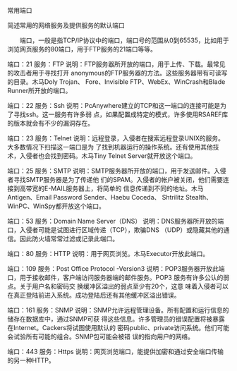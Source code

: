 常用端口


简述常用的网络服务及提供服务的默认端口


　　端口，一般是指TCP/IP协议中的端口，端口号的范围从0到65535，比如用于浏览网页服务的80端口，用于FTP服务的21端口等等。

端口：21
服务：FTP
说明：FTP服务器所开放的端口，用于上传、下载。最常见的攻击者用于寻找打开
anonymous的FTP服务器的方法。这些服务器带有可读写的目录。木马Doly Trojan、
Fore、Invisible FTP、WebEx、WinCrash和Blade Runner所开放的端口。

端口：22
服务：Ssh
说明：PcAnywhere建立的TCP和这一端口的连接可能是为了寻找ssh。这一服务有许多弱
点，如果配置成特定的模式，许多使用RSAREF库的版本就会有不少的漏洞存在。

端口：23
服务：Telnet
说明：远程登录，入侵者在搜索远程登录UNIX的服务。大多数情况下扫描这一端口是为
了找到机器运行的操作系统。还有使用其他技术，入侵者也会找到密码。木马Tiny
Telnet Server就开放这个端口。

端口：25
服务：SMTP
说明：SMTP服务器所开放的端口，用于发送邮件。入侵者寻找SMTP服务器是为了传递他
们的SPAM。入侵者的帐户被关闭，他们需要连接到高带宽的E-MAIL服务器上，将简单的
信息传递到不同的地址。木马Antigen、Email Password Sender、Haebu Coceda、
Shtrilitz Stealth、WinPC、WinSpy都开放这个端口。


端口：53
服务：Domain Name Server（DNS）
说明：DNS服务器所开放的端口，入侵者可能是试图进行区域传递（TCP），欺骗DNS
（UDP）或隐藏其他的通信。因此防火墙常常过滤或记录此端口。

端口：80
服务：HTTP
说明：用于网页浏览。木马Executor开放此端口。

端口：109
服务：Post Office Protocol -Version3
说明：POP3服务器开放此端口，用于接收邮件，客户端访问服务器端的邮件服务。POP3
服务有许多公认的弱点。关于用户名和密码交 换缓冲区溢出的弱点至少有20个，这意
味着入侵者可以在真正登陆前进入系统。成功登陆后还有其他缓冲区溢出错误。

端口：161
服务：SNMP
说明：SNMP允许远程管理设备。所有配置和运行信息的储存在数据库中，通过SNMP可获
得这些信息。许多管理员的错误配置将被暴露在Internet。Cackers将试图使用默认的
密码public、private访问系统。他们可能会试验所有可能的组合。SNMP包可能会被错
误的指向用户的网络。

端口：443
服务：Https
说明：网页浏览端口，能提供加密和通过安全端口传输的另一种HTTP。













